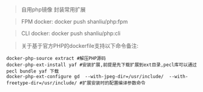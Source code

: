 > 自用php镜像 封装常用扩展

> FPM docker: docker push shanliu/php:fpm

> CLI docker: docker push shanliu/php:cli



> 关于基于官方PHP的dockerfile支持以下命令备注:
```
docker-php-source extract #解压PHP源码
docker-php-ext-install yaf #安装扩展,前提是先下载扩展到ext目录,pecl库可以通过 pecl bundle yaf 下载
docker-php-ext-configure gd  --with-jpeg-dir=/usr/include/  --with-freetype-dir=/usr/include/ #扩展安装时的配置编译参数命令
```
